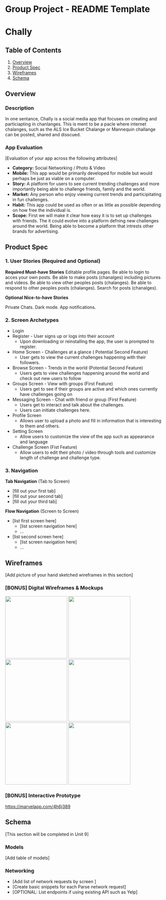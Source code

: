 Group Project - README Template
===

# Chally

## Table of Contents
1. [Overview](#Overview)
1. [Product Spec](#Product-Spec)
1. [Wireframes](#Wireframes)
2. [Schema](#Schema)

## Overview
### Description
In one sentance, Chally is a social media app that focuses on creating and particiapting in chanlanges. This is ment to be a pacle where internet chalanges, such as the ALS Ice Bucket Chalange or Mannequin challange can be posted, shared and disscued. 

### App Evaluation
[Evaluation of your app across the following attributes]
- **Category:** Social Networking / Photo & Video
- **Mobile:** This app would be primarily developed for mobile but would perhaps be just as viable on a computer.
- **Story:** A platform for users to see current trending challenges and more importantly being able to challenge friends, family and the world.
- **Market:** Any person who enjoy viewing current trends and participitating in fun challenges.
- **Habit:** This app could be used as often or as little as possible depending on how free the individual is.
- **Scope:** First we will make it clear how easy it is to set up challenges with friends. The it could evolve into a platform defning new challenges around the world. Being able to become a platform that intrests other brands for advertising.

## Product Spec

### 1. User Stories (Required and Optional)

**Required Must-have Stories**
Editable profile pages.
Be able to login to acces your own posts.
Be able to make posts (chanalges) including pictures and videos.
Be able to view other peoples posts (chalanges).
Be able to respond to other peoples posts (chalanges).
Search for posts (chanalges).

**Optional Nice-to-have Stories**

Private Chats.
Dark mode.
App notifications.

### 2. Screen Archetypes

* Login
* Register - User signs up or logs into their account
   * Upon downloading or reinstalling the app, the user is prompted to register.
* Home Screen - Challenges at a glance ( Potential Second Feature)
  * User gets to view the current challenges happening with their followers.
* Browse Screen - Trends in the world (Potential Second Feature)
  * Users gets to view challenges happening around the world and check out new users to follow
* Groups Screen - View with groups (First Feature)
  * Users get to see if their groups are active and which ones currently have challenges going on
* Messaging Screen - Chat with friend or group (First Feature)
  * Users get to interact and talk about the challenges.
  * Users can initiate challenges here.
* Profile Screen
  * Allows user to upload a photo and fill in information that is interesting to them and others.
* Setting Screen
  * Allow users to customize the view of the app such as appearance and language
* Challenge Screen (Fist Feature)
  * Allow users to edit their photo / video through tools and customize length of challenge and challenge type.

### 3. Navigation

**Tab Navigation** (Tab to Screen)

* [fill out your first tab]
* [fill out your second tab]
* [fill out your third tab]

**Flow Navigation** (Screen to Screen)

* [list first screen here]
   * [list screen navigation here]
   * ...
* [list second screen here]
   * [list screen navigation here]
   * ...

## Wireframes
[Add picture of your hand sketched wireframes in this section]

### [BONUS] Digital Wireframes & Mockups
<img src="https://i.ibb.co/1q0dLPz/Home.jpg" width=200> <img src="https://i.ibb.co/FghdX6Y/Challenge.jpg" width=200>
<img src="https://i.ibb.co/B65sDJk/Group.jpg" width=200> <img src="https://i.ibb.co/YZ5HwnN/MSG.jpg" width=200>
<img src="https://i.ibb.co/R7qsFP6/No-Challenge.jpg" width=200> <img src="https://i.ibb.co/djqLN5N/Send.jpg" width=200>

### [BONUS] Interactive Prototype
https://marvelapp.com/4h6j389

## Schema 
[This section will be completed in Unit 9]
### Models
[Add table of models]
### Networking
- [Add list of network requests by screen ]
- [Create basic snippets for each Parse network request]
- [OPTIONAL: List endpoints if using existing API such as Yelp]
